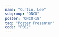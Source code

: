 ```yaml
---
name: "Curtin, Lee"
subgroup: "ONCO"
poster: "ONCO-18"
tag: "Poster Presenter"
code: "PS02"
---
```

